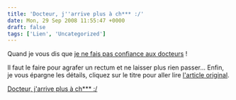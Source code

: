 ```yaml
---
title: 'Docteur, j''arrive plus à ch*** :/'
date: Mon, 29 Sep 2008 11:55:47 +0000
draft: false
tags: ['Lien', 'Uncategorized']
---
```


Quand je vous dis que [je ne fais pas confiance aux docteurs](http://soup.madd0.com/post/51704072/il-ne-fallait-pas-tout-couper) !

Il faut le faire pour agrafer un rectum et ne laisser plus rien passer… Enfin, je vous épargne les détails, cliquez sur le titre pour aller lire [l'article original](http://www.baltimoreexaminer.com/local/crime/Man_sues_Md_doctor_says_butt_stapled_shut_.html).

  
[Docteur, j'arrive plus à ch\*\*\* :/](http://www.baltimoreexaminer.com/local/crime/Man_sues_Md_doctor_says_butt_stapled_shut_.html)